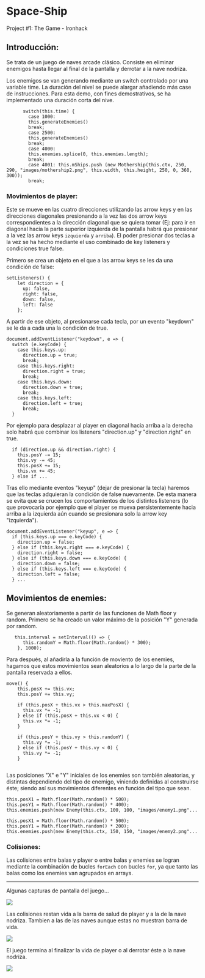 # Space-Ship

Project #1: The Game - Ironhack

## Introducción:

Se trata de un juego de naves arcade clásico. Consiste en eliminar enemigos hasta llegar al final de la pantalla y derrotar a la nave nodriza.

Los enemigos se van generando mediante un switch controlado por una variable time. La duración del nivel se puede alargar añadiendo más case de instrucciones. Para esta demo, con fines demostrativos, se ha implementado una duración corta del nive.

```
      switch(this.time) {
        case 1000:
        this.generateEnemies()
        break;
        case 2500:
        this.generateEnemies()
        break;
        case 4000:
        this.enemies.splice(0, this.enemies.length);
        break;
        case 4001: this.mShips.push (new Mothership(this.ctx, 250, 290, "images/mothership2.png", this.width, this.height, 250, 0, 360, 300));
        break;
```

### Movimientos de player:

Este se mueve en las cuatro direcciones utilizando las arrow keys y en las direcciones diagonales presionando a la vez las dos arrow keys correspondientes a la dirección diagonal que se quiera tomar (Ej: para ir en diagonal hacia la parte superior izquierda de la pantalla habrá que presionar a la vez las arrow keys ```izquierda``` y ```arriba```). El poder presionar dos teclas a la vez se ha hecho mediante el uso combinado de key listeners y condiciones true false. 

Primero se crea un objeto en el que a las arrow keys se les da una condición de false:
```
setListeners() {
    let direction = {
      up: false,
      right: false,
      down: false,
      left: false
    };
```
A partir de ese objeto, al presionarse cada tecla, por un evento "keydown" se le da a cada una la condición de true.
 

    document.addEventListener("keydown", e => {
      switch (e.keyCode) {
        case this.keys.up:
          direction.up = true;
          break;
        case this.keys.right:
          direction.right = true;
          break;
        case this.keys.down:
          direction.down = true;
          break;
        case this.keys.left:
          direction.left = true;
          break;
      }


Por ejemplo para desplazar al player en diagonal hacia arriba a la derecha solo habrá que combinar los listeners "direction.up" y "direction.right" en true.

      if (direction.up && direction.right) {
        this.posY -= 15;
        this.vy -= 45;
        this.posX += 15;
        this.vx += 45;
      } else if ...


Tras ello mediante eventos "keyup" (dejar de presionar la tecla) haremos que las teclas adquieran la condición de false nuevamente. De esta manera se evita que se crucen los comportamientos de los distintos listeners (lo que provocaría por ejemplo que el player se mueva persistentemente hacia arriba a la izquierda aún cuando se presionara solo la arrow key "izquierda").

    document.addEventListener("keyup", e => {
      if (this.keys.up === e.keyCode) {
        direction.up = false;
      } else if (this.keys.right === e.keyCode) {
        direction.right = false;
      } else if (this.keys.down === e.keyCode) {
        direction.down = false;
      } else if (this.keys.left === e.keyCode) {
        direction.left = false;
      } ...


## Movimientos de enemies:

Se generan aleatoriamente a partir de las funciones de Math floor y random. Primero se ha creado un valor máximo de la posición "Y" generada por random.
```
   this.interval = setInterval(() => {
      this.randomY = Math.floor(Math.random() * 300);
    }, 1000);
```

Para después, al añadirla a la función de moviento de los enemies, hagamos que estos movimientos sean aleatorios a lo largo de la parte de la pantalla reservada a ellos.

```
move() {
    this.posX += this.vx;
    this.posY += this.vy;

    if (this.posX + this.vx > this.maxPosX) {
      this.vx *= -1;
    } else if (this.posX + this.vx < 0) {
      this.vx *= -1;
    }

    if (this.posY + this.vy > this.randomY) {
      this.vy *= -1;
    } else if (this.posY + this.vy < 0) {
      this.vy *= -1;
    }
    
 ```
 
Las posiciones "X" e "Y" iniciales de los enemies son también aleatorias, y distintas dependiendo del tipo de enemigo, viniendo definidas al construirse éste; siendo así sus movimientos diferentes en función del tipo que sean.

    this.posX1 = Math.floor(Math.random() * 500);
    this.posY1 = Math.floor(Math.random() * 400);
    this.enemies.push(new Enemy(this.ctx, 100, 100, "images/enemy1.png"...
      
    this.posX1 = Math.floor(Math.random() * 500);
    this.posY1 = Math.floor(Math.random() * 200);
    this.enemies.push(new Enemy(this.ctx, 150, 150, "images/enemy2.png"...
 
### Colisiones:

Las colisiones entre balas y player o entre balas y enemies se logran mediante la combinación de bucles ```forEach``` con bucles ```for```, ya que tanto las balas como los enemies van agrupados en arrays.



--------------------------------------------------------------

Algunas capturas de pantalla del juego...
 
<img src="https://github.com/Javi-L/Space-Ship/raw/master/screenshots/battle.png" style="max-width:100%;">


Las colisiones restan vida a la barra de salud de player y a la de la nave nodriza. Tambien a las de las naves aunque estas no muestran barra de vida.

<img src="https://github.com/Javi-L/Space-Ship/raw/master/screenshots/nodriza.png" style="max-width:100%;">


El juego termina al finalizar la vida de player o al derrotar éste a la nave nodriza.

<img src="https://github.com/Javi-L/Space-Ship/raw/master/screenshots/levelup.png" style="max-width:100%;">

